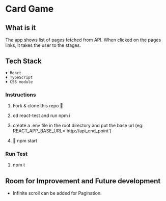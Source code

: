 # Card Game

## What is it

The app shows list of pages fetched from API. When clicked on the pages links, it takes the user to the stages.

## Tech Stack

```
♦ React
♦ TypeScript
♦ CSS module

```

### Instructions

1. Fork & clone this repo 🍴

2. cd react-test and run npm i

3. create a .env file in the root directory and put the base url (eg: REACT_APP_BASE_URL='http://api_end_point')

4. 🚀 npm start

### Run Test

1. npm t

## Room for Improvement and Future development

- Infinite scroll can be added for Pagination.
